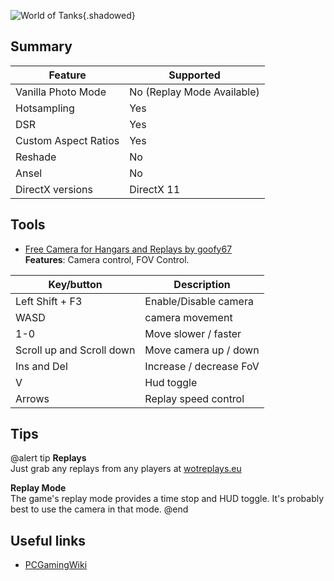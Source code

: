 ![World of Tanks](Images\WorldOfTanks.jpg "Shot by Skramp"){.shadowed}

## Summary

Feature | Supported
--|--
Vanilla Photo Mode | No (Replay Mode Available)
Hotsampling | Yes
DSR | Yes
Custom Aspect Ratios | Yes
Reshade | No
Ansel | No
DirectX versions | DirectX 11

## Tools

* [Free Camera for Hangars and Replays by goofy67](https://wgmods.net/1495/)  
**Features**: Camera control, FOV Control.

Key/button | Description
--|--
Left Shift + F3 | Enable/Disable camera
WASD |  camera movement
1-0 | Move slower / faster
Scroll up and Scroll down | Move camera up / down
Ins and Del | Increase / decrease FoV
V | Hud toggle
Arrows | Replay speed control

## Tips

@alert tip
**Replays**  
Just grab any replays from any players at [wotreplays.eu](http://wotreplays.eu/)

**Replay Mode**  
The game's replay mode provides a time stop and HUD toggle. It's probably best to use the camera in that mode.
@end

## Useful links

* [PCGamingWiki](https://www.pcgamingwiki.com/wiki/World_of_Tanks)